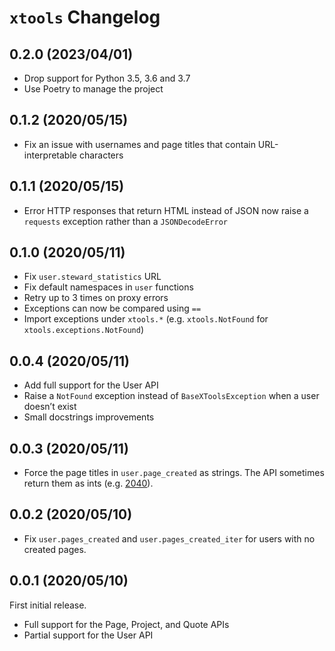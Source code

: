 # `xtools` Changelog

## 0.2.0 (2023/04/01)

* Drop support for Python 3.5, 3.6 and 3.7
* Use Poetry to manage the project

## 0.1.2 (2020/05/15)

* Fix an issue with usernames and page titles that contain URL-interpretable
  characters

## 0.1.1 (2020/05/15)

* Error HTTP responses that return HTML instead of JSON now raise a `requests`
  exception rather than a `JSONDecodeError`

## 0.1.0 (2020/05/11)

* Fix `user.steward_statistics` URL
* Fix default namespaces in `user` functions
* Retry up to 3 times on proxy errors
* Exceptions can now be compared using `==`
* Import exceptions under `xtools.*` (e.g. `xtools.NotFound` for `xtools.exceptions.NotFound`)

## 0.0.4 (2020/05/11)

* Add full support for the User API
* Raise a `NotFound` exception instead of `BaseXToolsException` when a user
  doesn’t exist
* Small docstrings improvements

## 0.0.3 (2020/05/11)

* Force the page titles in `user.page_created` as strings. The API sometimes
  return them as ints (e.g. [2040][]).

[2040]: https://fr.wikipedia.org/wiki/2040

## 0.0.2 (2020/05/10)

* Fix `user.pages_created` and `user.pages_created_iter` for users with no
  created pages.

## 0.0.1 (2020/05/10)

First initial release.

* Full support for the Page, Project, and Quote APIs
* Partial support for the User API
